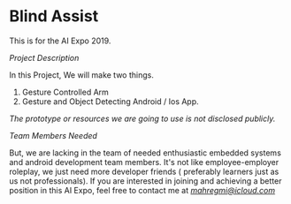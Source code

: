 # Blind Assist

This is for the AI Expo 2019.

*Project Description*

In this Project, We will make two things.

1) Gesture Controlled Arm
2) Gesture and Object Detecting Android / Ios App.

*The prototype or resources we are going to use is not disclosed publicly.*

*Team Members Needed*

But, we are lacking in the team of needed enthusiastic embedded systems and android development team members. It's not like employee-employer roleplay, we just need more developer friends ( preferably learners just as us not professionals). If you are interested in joining and achieving a better position in this AI Expo, feel free to contact me at *mahregmi@icloud.com*

